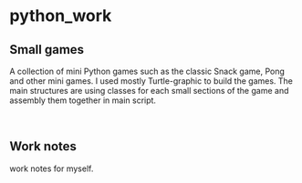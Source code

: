 # python_work
<h2> Small games </h2>
<p> A collection of mini Python games such as the classic Snack game, Pong and other mini games. I used mostly Turtle-graphic to build the games.
The main structures are using classes for each small sections of the game and assembly them together in main script.</p>
<br>
<h2> Work notes </h2>
<p> work notes for myself. </p>

